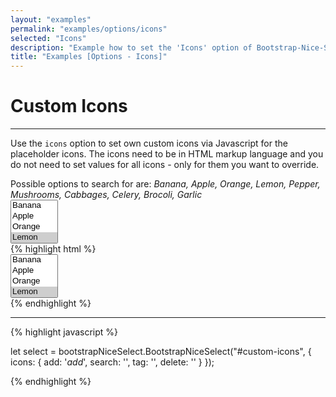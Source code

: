 ```yaml
---
layout: "examples"
permalink: "examples/options/icons"
selected: "Icons"
description: "Example how to set the 'Icons' option of Bootstrap-Nice-Select - Gives an overview how to implement the option and how it looks like"
title: "Examples [Options - Icons]"
---
```


# **Custom Icons**

---

Use the `icons` option to set own custom icons via Javascript for the placeholder icons. The icons need to be in HTML markup language and you do not need to set values for all icons - only for them you want to override.

<div class="alert alert-light d-flex justify-content-start align-items-center font-size-13" role="alert">
        <i class="fa-solid fa-circle-info pe-2"></i>Possible options to search for are: <i class="ms-2">Banana, Apple, Orange, Lemon, Pepper, Mushrooms, Cabbages, Celery, Brocoli, Garlic</i>
</div>

<div class="container my-4 border rounded p-0">
    <div class="p-5 border-bottom">
        <select multiple="multiple" id="option-icons">
            <option value="Banana">Banana</option>
            <option value="Apple">Apple</option>
            <option value="Orange">Orange</option>
            <option value="Lemon" selected="selected">Lemon</option>
            <option value="Pepper">Pepper</option>
            <option value="Mushrooms">Mushrooms</option>
            <option value="Cabbages">Cabbages</option>
            <option value="Celery">Celery</option>
            <option value="Garlic">Garlic</option>
            <option value="Brocoli">Brocoli</option>
        </select>
    </div>
    <div class="bg-highlight rounded">
{% highlight html %}
<div class="container">
    <select multiple="multiple" id="custom-icons">
        <option value="Banana">Banana</option>
        <option value="Apple">Apple</option>
        <option value="Orange">Orange</option>
        <option value="Lemon" selected="selected">Lemon</option>
        <option value="Pepper">Pepper</option>
        <option value="Mushrooms">Mushrooms</option>
        <option value="Cabbages">Cabbages</option>
        <option value="Celery">Celery</option>
        <option value="Garlic">Garlic</option>
        <option value="Brocoli">Brocoli</option>
    </select>
</div>
{% endhighlight %}
<hr>
{% highlight javascript %}

let select = bootstrapNiceSelect.BootstrapNiceSelect("#custom-icons", {
    icons: {
        add: '<i class="material-icons">add</i>',
        search: '<i class="fa-solid fa-magnifying-glass"></i>',
        tag: '<i class="fa-solid fa-circle-exclamation"></i>',
        delete: '<i class="bi bi-trash"></i>'
    }
});

{% endhighlight %}
    </div>
</div>
